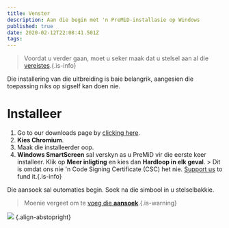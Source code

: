 ```yaml
---
title: Venster
description: Aan die begin met 'n PreMiD-installasie op Windows
published: true
date: 2020-02-12T22:08:41.501Z
tags:
---
```


> Voordat u verder gaan, moet u seker maak dat u stelsel aan al die [ vereistes](/install/requirements).{.is-info}

Die installering van die uitbreiding is baie belangrik, aangesien die toepassing niks op sigself kan doen nie.

# Installeer
1. Go to our downloads page by [clicking here](https://premid.app/downloads).
2. **Kies Chromium**.
3. Maak die installeerder oop.
4. **Windows SmartScreen** sal verskyn as u PreMiD vir die eerste keer installeer. Klik op **Meer inligting** en kies dan **Hardloop in elk geval**. > Dit is omdat ons nie 'n Code Signing Certificate (CSC) het nie. [Support us](https://www.patreon.com/Timeraa) to fund it.{.is-info}

Die aansoek sal outomaties begin. Soek na die simbool in u stelselbakkie.

> Moenie vergeet om te [voeg die **aansoek**](/install).{.is-warning}

![](https://a.icons8.com/djxbtnYm/GBjHDS/svg.svg) {.align-abstopright}